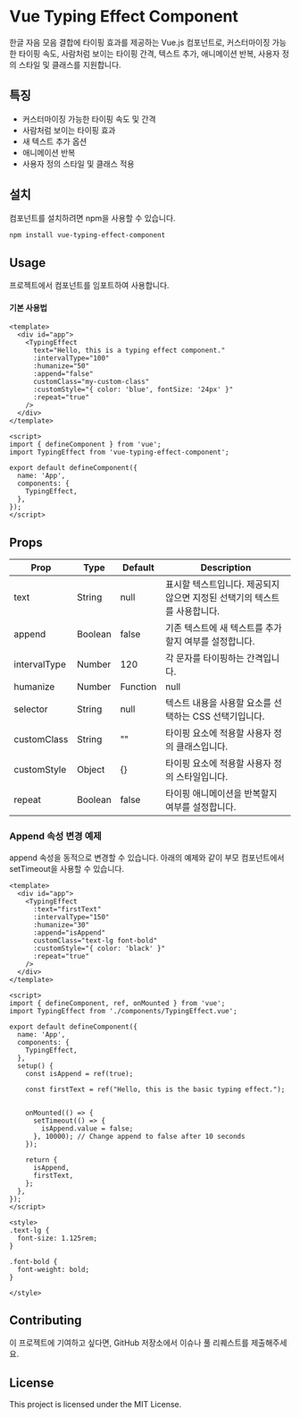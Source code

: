 # Vue Typing Effect Component

한글 자음 모음 결합에 타이핑 효과를 제공하는 Vue.js 컴포넌트로, 커스터마이징 가능한 타이핑 속도, 사람처럼 보이는 타이핑 간격, 텍스트 추가, 애니메이션 반복, 사용자 정의 스타일 및 클래스를 지원합니다.

## 특징

- 커스터마이징 가능한 타이핑 속도 및 간격
- 사람처럼 보이는 타이핑 효과
- 새 텍스트 추가 옵션
- 애니메이션 반복
- 사용자 정의 스타일 및 클래스 적용

## 설치

컴포넌트를 설치하려면 npm을 사용할 수 있습니다.

```bash
npm install vue-typing-effect-component
```

## Usage

프로젝트에서 컴포넌트를 임포트하여 사용합니다.

#### 기본 사용법
```vue
<template>
  <div id="app">
    <TypingEffect
      text="Hello, this is a typing effect component."
      :intervalType="100"
      :humanize="50"
      :append="false"
      customClass="my-custom-class"
      :customStyle="{ color: 'blue', fontSize: '24px' }"
      :repeat="true"
    />
  </div>
</template>

<script>
import { defineComponent } from 'vue';
import TypingEffect from 'vue-typing-effect-component';

export default defineComponent({
  name: 'App',
  components: {
    TypingEffect,
  },
});
</script>
```

## Props

|Prop|Type|Default|Description|
|---|---|---|---|
|text|String|null|표시할 텍스트입니다. 제공되지 않으면 지정된 선택기의 텍스트를 사용합니다.|
|append|Boolean|false|기존 텍스트에 새 텍스트를 추가할지 여부를 설정합니다.
|intervalType|Number|120|각 문자를 타이핑하는 간격입니다.
|humanize|Number|Function|null|간격을 랜덤화하여 사람처럼 보이도록 합니다. 숫자가 제공되면 0부터 해당 숫자 사이의 랜덤 값을 간격에 추가합니다. 함수가 제공되면 기본 간격을 인수로 받고 새로운 간격을 반환해야 합니다.
|selector|String|null|텍스트 내용을 사용할 요소를 선택하는 CSS 선택기입니다.
|customClass|String|""|타이핑 요소에 적용할 사용자 정의 클래스입니다.
|customStyle|Object|{}|타이핑 요소에 적용할 사용자 정의 스타일입니다.
|repeat|Boolean|false|타이핑 애니메이션을 반복할지 여부를 설정합니다.

### Append 속성 변경 예제

append 속성을 동적으로 변경할 수 있습니다. 아래의 예제와 같이 부모 컴포넌트에서 setTimeout을 사용할 수 있습니다.

```vue
<template>
  <div id="app">
    <TypingEffect
      :text="firstText"
      :intervalType="150"
      :humanize="30"
      :append="isAppend"
      customClass="text-lg font-bold"
      :customStyle="{ color: 'black' }"
      :repeat="true"
    />
  </div>
</template>

<script>
import { defineComponent, ref, onMounted } from 'vue';
import TypingEffect from './components/TypingEffect.vue';

export default defineComponent({
  name: 'App',
  components: {
    TypingEffect,
  },
  setup() {
    const isAppend = ref(true);

    const firstText = ref("Hello, this is the basic typing effect.");


    onMounted(() => {
      setTimeout(() => {
        isAppend.value = false;
      }, 10000); // Change append to false after 10 seconds
    });

    return {
      isAppend,
      firstText,
    };
  },
});
</script>

<style>
.text-lg {
  font-size: 1.125rem;
}

.font-bold {
  font-weight: bold;
}

</style>
```

## Contributing

이 프로젝트에 기여하고 싶다면, GitHub 저장소에서 이슈나 풀 리퀘스트를 제출해주세요.

## License

This project is licensed under the MIT License.
